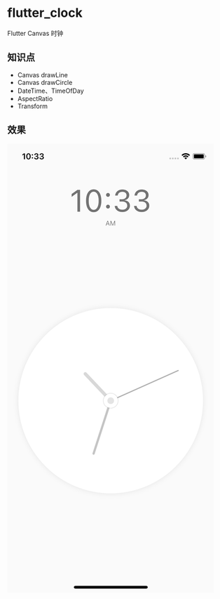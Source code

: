 # flutter_clock

Flutter Canvas 时钟

## 知识点

- Canvas drawLine
- Canvas drawCircle
- DateTime、TimeOfDay
- AspectRatio
- Transform 


## 效果

![](images/img_01.png)

